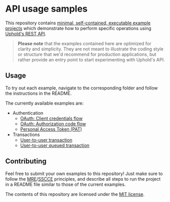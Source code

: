 # API usage samples

This repository contains [minimal, self-contained, executable example projects](http://www.sscce.org/)
which demonstrate how to perform specific operations
using [Uphold's REST API](https://uphold.com/en/developer/api/documentation/).

> **Please note** that the examples contained here are optimized for clarity and simplicity.
> They are not meant to illustrate the coding style or structure that we'd recommend for production applications,
> but rather provide an entry point to start experimenting with Uphold's API.

## Usage

To try out each example, navigate to the corresponding folder and follow the instructions in the README.

The currently available examples are:

- Authentication
  - [OAuth: Client credentials flow](authentication/oauth-client-credentials/)
  - [OAuth: Authorization code flow](authentication/oauth-authorization-code/)
  - [Personal Access Token (PAT)](authentication/personal-access-token/)
- Transactions
  - [User-to-user transaction](transactions/user-to-user-transaction/)
  - [User-to-user queued transaction](transactions/rate-limits-queued-transactions/)

## Contributing

Feel free to submit your own examples to this repository! Just make sure to follow the
[MRE](https://stackoverflow.com/help/minimal-reproducible-example)/[SSCCE](http://www.sscce.org/) principles,
and describe all steps to run the project in a README file similar to those of the current examples.

The contents of this repository are licensed under the [MIT license](LICENSE.txt).
